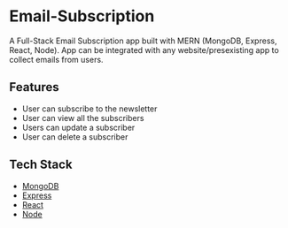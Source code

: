 # Email-Subscription

A Full-Stack Email Subscription app built with MERN (MongoDB, Express, React, Node). App can be integrated with any website/presexisting app to collect emails from users.

## Features

- User can subscribe to the newsletter
- User can view all the subscribers
- Users can update a subscriber
- User can delete a subscriber

## Tech Stack

- [MongoDB](https://www.mongodb.com/)
- [Express](https://expressjs.com/)
- [React](https://reactjs.org/)
- [Node](https://nodejs.org/en/)
